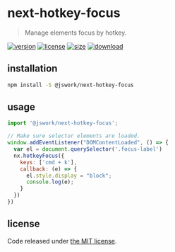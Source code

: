 # next-hotkey-focus
> Manage elements focus by hotkey.

[![version][version-image]][version-url]
[![license][license-image]][license-url]
[![size][size-image]][size-url]
[![download][download-image]][download-url]

## installation
```bash
npm install -S @jswork/next-hotkey-focus
```

## usage
```js
import '@jswork/next-hotkey-focus';

// Make sure selector elements are loaded.
window.addEventListener("DOMContentLoaded", () => {
  var el = document.querySelector('.focus-label')
  nx.hotkeyFocus({
    keys: ['cmd + k'], 
    callback: (e) => {
      el.style.display = "block";
      console.log(e);
    }
  })
})
```

## license
Code released under [the MIT license](https://github.com/afeiship/next-hotkey-focus/blob/master/LICENSE.txt).

[version-image]: https://img.shields.io/npm/v/@jswork/next-hotkey-focus
[version-url]: https://npmjs.org/package/@jswork/next-hotkey-focus

[license-image]: https://img.shields.io/npm/l/@jswork/next-hotkey-focus
[license-url]: https://github.com/afeiship/next-hotkey-focus/blob/master/LICENSE.txt

[size-image]: https://img.shields.io/bundlephobia/minzip/@jswork/next-hotkey-focus
[size-url]: https://github.com/afeiship/next-hotkey-focus/blob/master/dist/next-hotkey-focus.min.js

[download-image]: https://img.shields.io/npm/dm/@jswork/next-hotkey-focus
[download-url]: https://www.npmjs.com/package/@jswork/next-hotkey-focus
